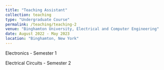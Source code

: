 ```yaml
---
title: "Teaching Assistant"
collection: teaching
type: "Undergraduate Course"
permalink: /teaching/teaching-2
venue: "Binghamton University, Electrical and Computer Engineering"
date: August 2022 - May 2023
location: "Binghamton, New York"
---
```


Electronics - Semester 1

Electrical Circuits - Semester 2